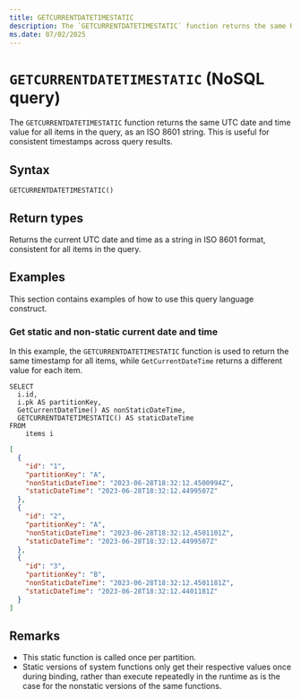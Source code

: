 ```yaml
---
title: GETCURRENTDATETIMESTATIC
description: The `GETCURRENTDATETIMESTATIC` function returns the same UTC date and time value for all items in the query, as an ISO 8601 string. This is useful for consistent timestamps across query results.
ms.date: 07/02/2025
---
```


# `GETCURRENTDATETIMESTATIC` (NoSQL query)

The `GETCURRENTDATETIMESTATIC` function returns the same UTC date and time value for all items in the query, as an ISO 8601 string. This is useful for consistent timestamps across query results.

## Syntax

```nosql
GETCURRENTDATETIMESTATIC()
```

## Return types

Returns the current UTC date and time as a string in ISO 8601 format, consistent for all items in the query.

## Examples

This section contains examples of how to use this query language construct.

### Get static and non-static current date and time

In this example, the `GETCURRENTDATETIMESTATIC` function is used to return the same timestamp for all items, while `GetCurrentDateTime` returns a different value for each item.

```nosql
SELECT
  i.id,
  i.pk AS partitionKey,
  GetCurrentDateTime() AS nonStaticDateTime,
  GETCURRENTDATETIMESTATIC() AS staticDateTime
FROM
    items i
```

```json
[
  {
    "id": "1",
    "partitionKey": "A",
    "nonStaticDateTime": "2023-06-28T18:32:12.4500994Z",
    "staticDateTime": "2023-06-28T18:32:12.4499507Z"
  },
  {
    "id": "2",
    "partitionKey": "A",
    "nonStaticDateTime": "2023-06-28T18:32:12.4501101Z",
    "staticDateTime": "2023-06-28T18:32:12.4499507Z"
  },
  {
    "id": "3",
    "partitionKey": "B",
    "nonStaticDateTime": "2023-06-28T18:32:12.4501181Z",
    "staticDateTime": "2023-06-28T18:32:12.4401181Z"
  }
]
```

## Remarks

- This static function is called once per partition.
- Static versions of system functions only get their respective values once during binding, rather than execute repeatedly in the runtime as is the case for the nonstatic versions of the same functions.
